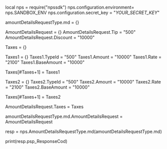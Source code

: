 local nps = require("npssdk")
nps.configuration.environment= nps.SANDBOX_ENV
nps.configuration.secret_key = "_YOUR_SECRET_KEY_"


amountDetailsRequestType.md = {}


AmountDetailsRequest = {}
AmountDetailsRequest.Tip = "500"
AmountDetailsRequest.Discount = "10000"

Taxes = {}

Taxes1 = {}
Taxes1.TypeId = "500"
Taxes1.Amount = "10000"
Taxes1.Rate = "2100"
Taxes1.BaseAmount = "10000"

Taxes[#Taxes+1] = Taxes1

Taxes2 = {}
Taxes2.TypeId = "500"
Taxes2.Amount = "10000"
Taxes2.Rate = "2100"
Taxes2.BaseAmount = "10000"

Taxes[#Taxes+1] = Taxes2

AmountDetailsRequest.Taxes = Taxes

amountDetailsRequestType.md.AmountDetailsRequest = AmountDetailsRequest

resp = nps.AmountDetailsRequestType.md(amountDetailsRequestType.md)

print(resp.psp_ResponseCod)